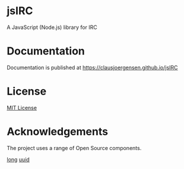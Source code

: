 # jsIRC

A JavaScript (Node.js) library for IRC

# Documentation

Documentation is published at https://clausjoergensen.github.io/jsIRC

# License

[MIT License](LICENSE.md)

# Acknowledgements

The project uses a range of Open Source components. 

[long](https://github.com/dcodeIO/long)
[uuid](https://github.com/kelektiv/node-uuid)

